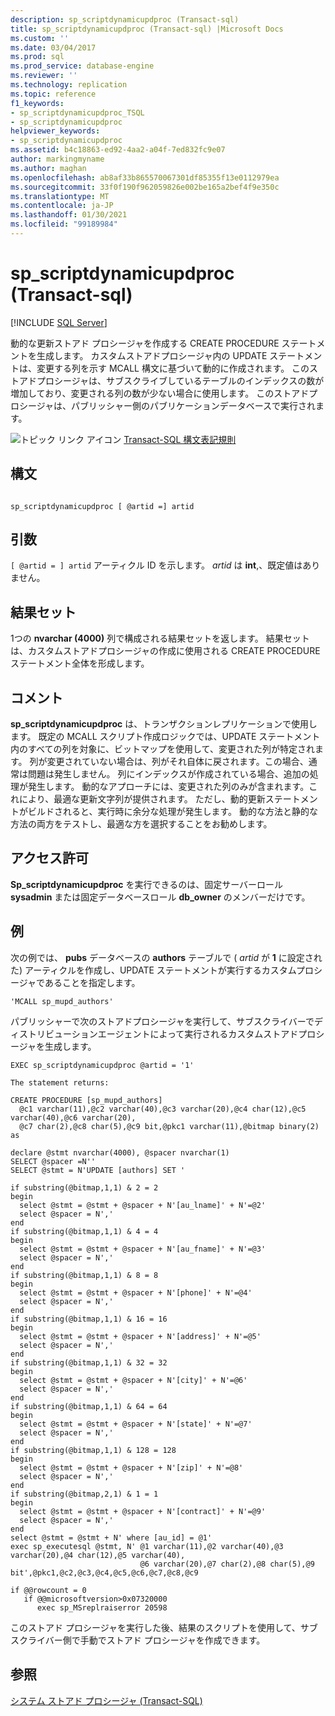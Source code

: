 ```yaml
---
description: sp_scriptdynamicupdproc (Transact-sql)
title: sp_scriptdynamicupdproc (Transact-sql) |Microsoft Docs
ms.custom: ''
ms.date: 03/04/2017
ms.prod: sql
ms.prod_service: database-engine
ms.reviewer: ''
ms.technology: replication
ms.topic: reference
f1_keywords:
- sp_scriptdynamicupdproc_TSQL
- sp_scriptdynamicupdproc
helpviewer_keywords:
- sp_scriptdynamicupdproc
ms.assetid: b4c18863-ed92-4aa2-a04f-7ed832fc9e07
author: markingmyname
ms.author: maghan
ms.openlocfilehash: ab8af33b865570067301df85355f13e0112979ea
ms.sourcegitcommit: 33f0f190f962059826e002be165a2bef4f9e350c
ms.translationtype: MT
ms.contentlocale: ja-JP
ms.lasthandoff: 01/30/2021
ms.locfileid: "99189984"
---
```

# <a name="sp_scriptdynamicupdproc-transact-sql"></a>sp_scriptdynamicupdproc (Transact-sql)
[!INCLUDE [SQL Server](../../includes/applies-to-version/sqlserver.md)]

  動的な更新ストアド プロシージャを作成する CREATE PROCEDURE ステートメントを生成します。 カスタムストアドプロシージャ内の UPDATE ステートメントは、変更する列を示す MCALL 構文に基づいて動的に作成されます。 このストアドプロシージャは、サブスクライブしているテーブルのインデックスの数が増加しており、変更される列の数が少ない場合に使用します。 このストアドプロシージャは、パブリッシャー側のパブリケーションデータベースで実行されます。  
  
 ![トピック リンク アイコン](../../database-engine/configure-windows/media/topic-link.gif "トピック リンク アイコン") [Transact-SQL 構文表記規則](../../t-sql/language-elements/transact-sql-syntax-conventions-transact-sql.md)  
  
## <a name="syntax"></a>構文  
  
```  
  
sp_scriptdynamicupdproc [ @artid =] artid  
```  
  
## <a name="arguments"></a>引数  
`[ @artid = ] artid` アーティクル ID を示します。 *artid* は **int**,、既定値はありません。  
  
## <a name="result-sets"></a>結果セット  
 1つの **nvarchar (4000)** 列で構成される結果セットを返します。 結果セットは、カスタムストアドプロシージャの作成に使用される CREATE PROCEDURE ステートメント全体を形成します。  
  
## <a name="remarks"></a>コメント  
 **sp_scriptdynamicupdproc** は、トランザクションレプリケーションで使用します。 既定の MCALL スクリプト作成ロジックでは、UPDATE ステートメント内のすべての列を対象に、ビットマップを使用して、変更された列が特定されます。 列が変更されていない場合は、列がそれ自体に戻されます。この場合、通常は問題は発生しません。 列にインデックスが作成されている場合、追加の処理が発生します。 動的なアプローチには、変更された列のみが含まれます。これにより、最適な更新文字列が提供されます。 ただし、動的更新ステートメントがビルドされると、実行時に余分な処理が発生します。 動的な方法と静的な方法の両方をテストし、最適な方を選択することをお勧めします。  
  
## <a name="permissions"></a>アクセス許可  
 **Sp_scriptdynamicupdproc** を実行できるのは、固定サーバーロール **sysadmin** または固定データベースロール **db_owner** のメンバーだけです。  
  
## <a name="examples"></a>例  
 次の例では、 **pubs** データベースの **authors** テーブルで ( *artid* が **1** に設定された) アーティクルを作成し、UPDATE ステートメントが実行するカスタムプロシージャであることを指定します。  
  
```  
'MCALL sp_mupd_authors'  
```  
  
 パブリッシャーで次のストアドプロシージャを実行して、サブスクライバーでディストリビューションエージェントによって実行されるカスタムストアドプロシージャを生成します。  
  
```  
EXEC sp_scriptdynamicupdproc @artid = '1'  
  
The statement returns:  
  
CREATE PROCEDURE [sp_mupd_authors]   
  @c1 varchar(11),@c2 varchar(40),@c3 varchar(20),@c4 char(12),@c5 varchar(40),@c6 varchar(20),  
  @c7 char(2),@c8 char(5),@c9 bit,@pkc1 varchar(11),@bitmap binary(2)  
as  
  
declare @stmt nvarchar(4000), @spacer nvarchar(1)  
SELECT @spacer =N''  
SELECT @stmt = N'UPDATE [authors] SET '  
  
if substring(@bitmap,1,1) & 2 = 2  
begin  
  select @stmt = @stmt + @spacer + N'[au_lname]' + N'=@2'  
  select @spacer = N','  
end  
if substring(@bitmap,1,1) & 4 = 4  
begin  
  select @stmt = @stmt + @spacer + N'[au_fname]' + N'=@3'  
  select @spacer = N','  
end  
if substring(@bitmap,1,1) & 8 = 8  
begin  
  select @stmt = @stmt + @spacer + N'[phone]' + N'=@4'  
  select @spacer = N','  
end  
if substring(@bitmap,1,1) & 16 = 16  
begin  
  select @stmt = @stmt + @spacer + N'[address]' + N'=@5'  
  select @spacer = N','  
end  
if substring(@bitmap,1,1) & 32 = 32  
begin  
  select @stmt = @stmt + @spacer + N'[city]' + N'=@6'  
  select @spacer = N','  
end  
if substring(@bitmap,1,1) & 64 = 64  
begin  
  select @stmt = @stmt + @spacer + N'[state]' + N'=@7'  
  select @spacer = N','  
end  
if substring(@bitmap,1,1) & 128 = 128  
begin  
  select @stmt = @stmt + @spacer + N'[zip]' + N'=@8'  
  select @spacer = N','  
end  
if substring(@bitmap,2,1) & 1 = 1  
begin  
  select @stmt = @stmt + @spacer + N'[contract]' + N'=@9'  
  select @spacer = N','  
end  
select @stmt = @stmt + N' where [au_id] = @1'  
exec sp_executesql @stmt, N' @1 varchar(11),@2 varchar(40),@3 varchar(20),@4 char(12),@5 varchar(40),  
                             @6 varchar(20),@7 char(2),@8 char(5),@9 bit',@pkc1,@c2,@c3,@c4,@c5,@c6,@c7,@c8,@c9  
  
if @@rowcount = 0  
   if @@microsoftversion>0x07320000  
      exec sp_MSreplraiserror 20598  
```  
  
 このストアド プロシージャを実行した後、結果のスクリプトを使用して、サブスクライバー側で手動でストアド プロシージャを作成できます。  
  
## <a name="see-also"></a>参照  
 [システム ストアド プロシージャ &#40;Transact-SQL&#41;](../../relational-databases/system-stored-procedures/system-stored-procedures-transact-sql.md)  
  
  
